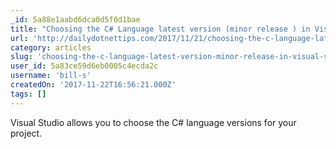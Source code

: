 ```yaml
---
_id: 5a88e1aabd6dca0d5f0d1bae
title: "Choosing the C# Language latest version (minor release ) in Visual Studio 2017"
url: 'http://dailydotnettips.com/2017/11/21/choosing-the-c-language-latest-version-minor-release-in-visual-studio-2017/'
category: articles
slug: 'choosing-the-c-language-latest-version-minor-release-in-visual-studio-2017'
user_id: 5a83ce59d6eb0005c4ecda2c
username: 'bill-s'
createdOn: '2017-11-22T16:56:21.000Z'
tags: []
---
```


Visual Studio allows you to choose the C# language versions for your project.
